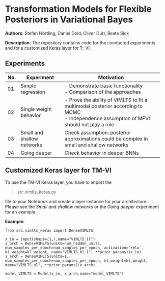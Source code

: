 # Transformation Models for Flexible Posteriors in Variational Bayes

**Authors:** Stefan Hörtling, Daniel Dold, Oliver Dürr, Beate Sick

**Description:** The repository contains code for the conducted experiments and for a customized Keras layer for T;-VI.

## Experiments

|No.|Experiment| Motivation |
|--|--|--|
|01|Simple regression  | - Demonstrate basic functionality <br /> - Comparison of the approaches
|02|Single weight behavior  | - Prove the ability of VIMLTS to fit a multimodal posterior according to MCMC <br /> - Independence assumption of MFVI should not play a role
|03|Small and shallow networks | Check assumption: posterior approximations could be complex in small and shallow networks
|04|Going deeper | Check behavior in deeper BNNs


## Customized Keras layer for TM-VI
To use the TM-VI Keras layer, you have to import the 

>  src.vimlts_keras.py

file to your Notebook and create a layer instance for your architecture.
Please see the *Small and shallow networks* or the *Going deeper* experiment for an example.

**Example:**

    from src.vimlts_keras import DenseVIMLTS

    x_in = Input(shape=(1,),name="VIMLTS_il")
    x_arch = DenseVIMLTS(units=num_hidden_units, num_samples_per_epoch=num_samples_per_epoch, activation='relu', kl_weight=kl_weight, name="VIMLTS_hl_1", **prior_params)(x_in)
    x_arch = DenseVIMLTS(units=1, num_samples_per_epoch=num_samples_per_epoch, kl_weight=kl_weight, name="VIMLTS_ol", **prior_params)(x_arch)
    
    model_VIMLTS = Model(x_in, x_arch,name="model_VIMLTS")
